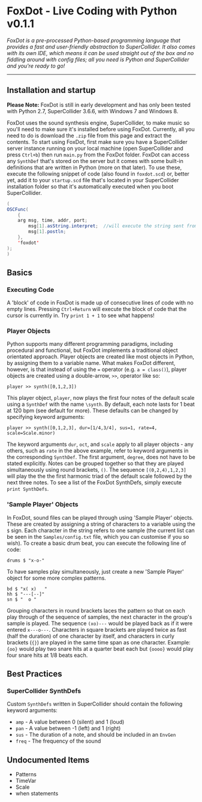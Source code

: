 FoxDot - Live Coding with Python v0.1.1
=======================================

*FoxDot is a pre-processed Python-based programming language that provides a fast and user-friendly abstraction to SuperCollider. It also comes with its own IDE, which means it can be used straight out of the box and no fiddling around with config files; all you need is Python and SuperCollider and you're ready to go!*

---

## Installation and startup

**Please Note:** FoxDot is still in early development and has only been tested with Python 2.7, SuperCollider 3.6.6, with Windows 7 and Windows 8.

FoxDot uses the sound synthesis engine, SuperCollider, to make music so you'll need to make sure it's installed before using FoxDot. Currently, all you need to do is download the `.zip` file from this page and extract the contents. To start using FoxDot, first make sure you have a SuperCollider server instance running on your local machine (open SuperCollider and press `Ctrl+b`) then run `main.py` from the FoxDot folder. FoxDot can access any `SynthDef` that's stored on the server but it comes with some built-in definitions that are written in Python (more on that later). To use these, execute the following snippet of code (also found in `foxdot.scd`) or, better yet, add it to your `startup.scd` file that's located in your SuperCollider installation folder so that it's automatically executed when you boot SuperCollider.

```java
(
OSCFunc(
	{
    arg msg, time, addr, port;
		msg[1].asString.interpret;  //will execute the string sent from python
		msg[1].postln;
	},
	'foxdot'
);
)
```

## Basics

### Executing Code

A 'block' of code in FoxDot is made up of consecutive lines of code with no empty lines. Pressing `Ctrl+Return` will execute the block of code that the cursor is currently in. Try `print 1 + 1` to see what happens!

### Player Objects

Python supports many different programming paradigms, including procedural and functional, but FoxDot implements a traditional object orientated approach. Player objects are created like most objects in Python, by assigning them to a variable name. What makes FoxDot different, however, is that instead of using the `=` operator (e.g. `a = class()`), player objects are created using a double-arrow, `>>`, operator like so:

	player >> synth([0,1,2,3])

This player object, `player`, now plays the first four notes of the default scale using a `SynthDef` with the name `\synth`. By default, each note lasts for 1 beat at 120 bpm (see default for more). These defaults can be changed by specifying keyword arguments:

	player >> synth([0,1,2,3], dur=[1/4,3/4], sus=1, rate=4, scale=Scale.minor)

The keyword arguments `dur`, `oct`, and `scale` apply to all player objects - any others, such as `rate` in the above example, refer to keyword arguments in the corresponding `SynthDef`. The first argument, `degree`, does not have to be stated explicitly. Notes can be grouped together so that they are played simultaneously using round brackets, `()`. The sequence `[(0,2,4),1,2,3]` will play the the the first harmonic triad of the default scale followed by the next three notes. To see a list of the FoxDot SynthDefs, simply execute `print SynthDefs`.

### 'Sample Player' Objects

In FoxDot, sound files can be played through using 'Sample Player' objects. These are created by assigning a string of characters to a variable using the `$` sign. Each character in the string refers to one sample (the current list can be seen in the `Samples/config.txt` file, which you can customise if you so wish). To create a basic drum beat, you can execute the following line of code:

	drums $ "x-o-"

To have samples play simultaneously, just create a new 'Sample Player' object for some more complex patterns.

	bd $ "x( x)   "
	hh $ "---[--]"
	sn $ "  o "

Grouping characters in round brackets laces the pattern so that on each play through of the sequence of samples, the next character in the group's sample is played. The sequence `(xo)---` would be played back as if it were entered `x---o---`. Characters in square brackets are played twice as fast (half the duration) of one character by itself, and characters in curly brackets (`{}`) are played in the same time span as one character. Example: `{oo}` would play two snare hits at a quarter beat each but `{oooo}` would play four snare hits at 1/8 beats each.

## Best Practices

### SuperCollider SynthDefs

Custom `SynthDefs` written in SuperCollider should contain the following keyword arguments:

* `amp` - A value between 0 (silent) and 1 (loud)
* `pan` - A value between -1 (left) and 1 (right) 
* `sus` - The duration of a note, and should be included in an `EnvGen`
* `freq` - The frequency of the sound

## Undocumented Items

* Patterns
* TimeVar
* Scale
* when statements
